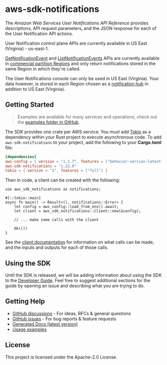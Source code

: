 # aws-sdk-notifications

The _Amazon Web Services User Notifications API Reference_ provides descriptions, API request parameters, and the JSON response for each of the User Notification API actions.

User Notification control plane APIs are currently available in US East (Virginia) - us-east-1.

[GetNotificationEvent](https://docs.aws.amazon.com/notifications/latest/APIReference/API_GetNotificationEvent.html) and [ListNotificationEvents](https://docs.aws.amazon.com/notifications/latest/APIReference/API_ListNotificationEvents.html) APIs are currently available in [commercial partition Regions](https://docs.aws.amazon.com/notifications/latest/userguide/supported-regions.html) and only return notifications stored in the same Region in which they're called.

The User Notifications console can only be used in US East (Virginia). Your data however, is stored in each Region chosen as a [notification hub](https://docs.aws.amazon.com/notifications/latest/userguide/notification-hubs.html) in addition to US East (Virginia).

## Getting Started

> Examples are available for many services and operations, check out the
> [examples folder in GitHub](https://github.com/awslabs/aws-sdk-rust/tree/main/examples).

The SDK provides one crate per AWS service. You must add [Tokio](https://crates.io/crates/tokio)
as a dependency within your Rust project to execute asynchronous code. To add `aws-sdk-notifications` to
your project, add the following to your **Cargo.toml** file:

```toml
[dependencies]
aws-config = { version = "1.1.7", features = ["behavior-version-latest"] }
aws-sdk-notifications = "1.22.0"
tokio = { version = "1", features = ["full"] }
```

Then in code, a client can be created with the following:

```rust,no_run
use aws_sdk_notifications as notifications;

#[::tokio::main]
async fn main() -> Result<(), notifications::Error> {
    let config = aws_config::load_from_env().await;
    let client = aws_sdk_notifications::Client::new(&config);

    // ... make some calls with the client

    Ok(())
}
```

See the [client documentation](https://docs.rs/aws-sdk-notifications/latest/aws_sdk_notifications/client/struct.Client.html)
for information on what calls can be made, and the inputs and outputs for each of those calls.

## Using the SDK

Until the SDK is released, we will be adding information about using the SDK to the
[Developer Guide](https://docs.aws.amazon.com/sdk-for-rust/latest/dg/welcome.html). Feel free to suggest
additional sections for the guide by opening an issue and describing what you are trying to do.

## Getting Help

* [GitHub discussions](https://github.com/awslabs/aws-sdk-rust/discussions) - For ideas, RFCs & general questions
* [GitHub issues](https://github.com/awslabs/aws-sdk-rust/issues/new/choose) - For bug reports & feature requests
* [Generated Docs (latest version)](https://awslabs.github.io/aws-sdk-rust/)
* [Usage examples](https://github.com/awslabs/aws-sdk-rust/tree/main/examples)

## License

This project is licensed under the Apache-2.0 License.

